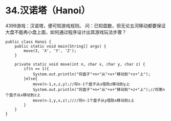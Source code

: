 # 34.汉诺塔（Hanoi）
4399游戏：汉诺塔，便可知游戏规则。
问：已知盘数，但无论五河移动都要保证大盘不能再小盘上面，如何通过程序设计出其游戏玩法步骤？
~~~
public class Hanoi {
	public static void main(String[] args) {
		move(3, 'X', 'Y', 'Z');
	}

	private static void move(int n, char x, char y, char z) {
		if(n == 1){
			System.out.println("将盘子"+n+"从"+x+"移动到"+z+"上");
		}else{
			move(n-1,x,z,y);//将n-1个盘子从x借助z移动到y上
			System.out.println("将盘子"+n+"从"+x+"移动到"+z+"上");//将第n个盘子从x移动到z上
			move(n-1,y,x,z);////将n-1个盘子从y借助x移动到z上
		}
	}
}
~~~
